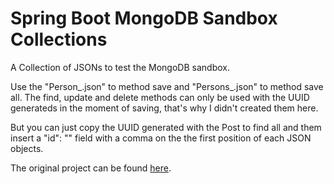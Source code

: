 # Spring Boot MongoDB Sandbox Collections
A Collection of JSONs to test the MongoDB sandbox.

Use the "Person_<number>.json" to method save and "Persons_<number>.json" to method save all.
The find, update and delete methods can only be used with the UUID generateds in the moment of saving, that's why I didn't created them here.

But you can just copy the UUID generated with the Post to find all and them insert a "id": "<UUID>" field with a comma on the the first position of each JSON objects.

The original project can be found [here](https://github.com/NachoNardo/SpringBootMongoDBSandbox).
